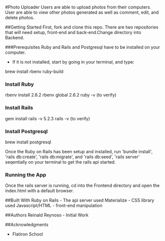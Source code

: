 #Photo Uploader
Users are able to upload photos from their computers. User are able to view other photos generated as well as comment, edit, and delete photos. 

##Getting Started
First, fork and clone this repo. There are two repositories that will need setup, front-end and back-end.Change directory into Backend. 

###Prerequisites
Ruby and Rails and Postgresql have to be installed on your computer. 

* If it is not installed, start by going in your terminal, and type:

brew install rbenv ruby-build

### Install Ruby
rbenv install 2.6.2
rbenv global 2.6.2
ruby -v (to verify)

### Install Rails
gem install rails -v 5.2.3
rails -v (to verify)

### Install Postgresql
brew install postgresql

Once the Ruby on Rails has been setup and installed, run 'bundle install', 'rails db:create', 'rails db:migrate', and 'rails db:seed', 'rails server' seqentially on your terminal to get the rails api started.


### Running the App
Once the rails server is running, cd into the Frontend directory and open the index.html with a default browser.

##Built With
Ruby on Rails - The api server used
Materialize - CSS library used
Javascript/HTML - front-end manipulation


##Authors
Reinald Reynoso - Initial Work


##Acknowledgments
* Flatiron School